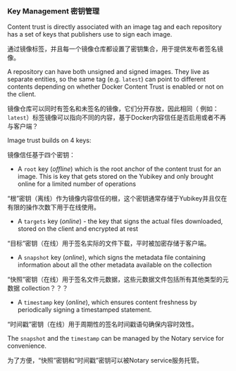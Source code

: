### Key Management 密钥管理

Content trust is directly associated with an image tag and each repository has a set of keys that publishers use to sign each image.

通过镜像标签，并且每一个镜像仓库都设置了密钥集合，用于提供发布者签名镜像。

A repository can have both unsigned and signed images. They live as separate entities, so the same tag (e.g. `latest`) can point to different contents depending on whether Docker Content Trust is enabled or not on the client.

镜像仓库可以同时有签名和未签名的镜像，它们分开存放，因此相同（ 例如：`latest`）标签镜像可以指向不同的内容，基于Docker内容信任是否启用或者不再与客户端？

Image trust builds on 4 keys:

镜像信任基于四个密钥：

- A `root` key (_offline_) which is the root anchor of the content trust for an image. This is key that gets stored on the Yubikey and only brought online for a limited number of operations

“根”密钥（离线）作为镜像内容信任的根，这个密钥通常存储于Yubikey并且仅在有限的操作次数下用于在线使用。

- A `targets` key (_online_) - the key that signs the actual files downloaded, stored on the client and encrypted at rest

“目标”密钥（在线）用于签名实际的文件下载，平时被加密存储于客户端。

- A `snapshot` key (_online_), which signs the metadata file containing information about all the other metadata available on the collection

“快照”密钥（在线）用于签名文件元数据，这些元数据文件包括所有其他类型的元数据 collection？？？

- A `timestamp` key (_online_), which ensures content freshness by periodically signing a timestamped statement.

“时间戳”密钥（在线）用于周期性的签名时间戳语句确保内容时效性。

The `snapshot` and the `timestamp` can be managed by the Notary service for convenience.

为了方便，“快照”密钥和“时间戳”密钥可以被Notary service服务托管。
